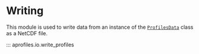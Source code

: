 # Writing

This module is used to write data from an instance of the [`ProfilesData`](../data_classes/#profilesdata) class as a NetCDF file.

::: aprofiles.io.write_profiles
